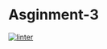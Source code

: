 # Asginment-3
[![linter](https://github.com/aryan-torfehnejad/asginment-3/workflows/linter/badge.svg)](https://github.com/marketplace/actions/super-linter)    
